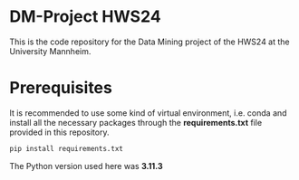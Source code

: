 # DM-Project HWS24

This is the code repository for the Data Mining project of the HWS24 at the University Mannheim.

# Prerequisites

It is recommended to use some kind of virtual environment, i.e. conda and install all the necessary packages through the **requirements.txt** file provided in this repository.

```bash
pip install requirements.txt
```

The Python version used here was **3.11.3**